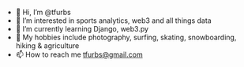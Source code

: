- 👋 Hi, I’m @tfurbs
- 👀 I’m interested in sports analytics, web3 and all things data
- 🌱 I’m currently learning Django, web3.py
- 👋 My hobbies include photography, surfing, skating, snowboarding, hiking & agriculture
- 📫 How to reach me tfurbs@gmail.com

<!---
tfurbs/tfurbs is a ✨ special ✨ repository because its `README.md` (this file) appears on your GitHub profile.
You can click the Preview link to take a look at your changes.
--->
